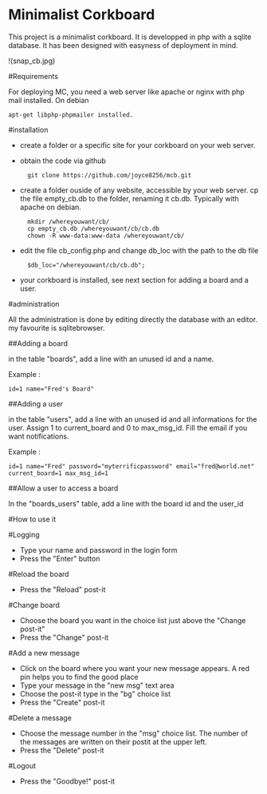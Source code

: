 Minimalist Corkboard
====================

This project is a minimalist corkboard. It is developped in php with a sqlite database. It has been designed with easyness of deployment in mind.

!(snap_cb.jpg)

#Requirements

For deploying MC, you need a web server like apache or nginx with php mail installed. On debian

    apt-get libphp-phpmailer installed.

#installation

* create a folder or a specific site for your corkboard on your web server.
* obtain the code via github

        git clone https://github.com/joyce8256/mcb.git

* create a folder ouside of any website, accessible by your web server. cp the file empty_cb.db to the folder, renaming it cb.db. Typically with apache on debian.

        mkdir /whereyouwant/cb/
        cp empty_cb.db /whereyouwant/cb/cb.db
        chown -R www-data:www-data /whereyouwant/cb/

* edit the file cb_config.php and change db_loc with the path to the db file

        $db_loc="/whereyouwant/cb/cb.db";

* your corkboard is installed, see next section for adding a board and a user. 

#administration

All the administration is done by editing directly the database with an editor. my favourite is sqlitebrowser.

##Adding a board

in the table "boards", add a line with an unused id and a name.

Example :

    id=1 name="Fred's Board"

##Adding a user

in the table "users", add a line with an unused id and all informations for the user. Assign 1 to current_board and 0 to max_msg_id. Fill the email if you want notifications.

Example :

    id=1 name="Fred" password="myterrificpassword" email="fred@world.net" current_board=1 max_msg_id=1

##Allow a user to access a board

In the "boards_users" table, add a line with the board id and the user_id
   
#How to use it

#Logging

* Type your name and password in the login form
* Press the "Enter" button

#Reload the board

* Press the "Reload" post-it

#Change board

* Choose the board you want in the choice list just above the "Change post-it"
* Press the "Change" post-it 

#Add a new message

* Click on the board where you want your new message appears. A red pin helps you to find the good place
* Type your message in the "new msg" text area
* Choose the post-it type in the "bg" choice list
* Press the "Create" post-it

#Delete a message

* Choose the message number in the "msg" choice list. The number of the messages are written on their postit at the upper left.
* Press the "Delete" post-it 

#Logout

* Press the "Goodbye!" post-it
